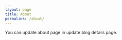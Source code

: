 ```yaml
---
layout: page
title: About
permalink: /about/
---
```


You can update about page in update blog details page.
